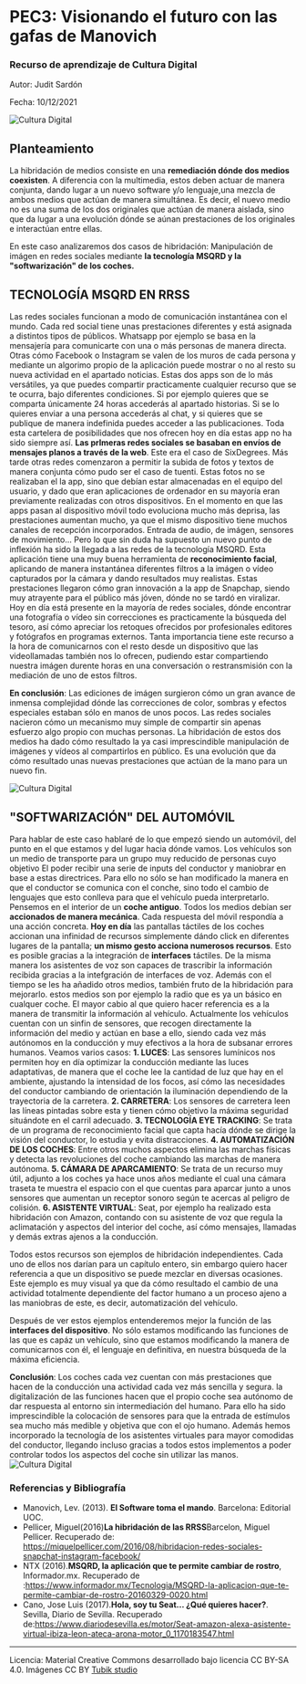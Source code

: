# PEC3: Visionando el futuro con las gafas de Manovich 

### Recurso de aprendizaje de Cultura Digital 


Autor: Judit Sardón


Fecha: 10/12/2021

![Cultura Digital](https://concepto.de/wp-content/uploads/2015/03/software-1-e1550080097569.jpg) 



## Planteamiento


La hibridación de medios consiste en una **remediación dónde dos medios coexisten**. A diferencia con la multimedia, estos deben actuar de manera conjunta, dando lugar a un nuevo software y/o lenguaje,una mezcla de ambos medios que actúan de manera simultánea. Es decir, el nuevo medio no es una suma de los dos originales que actúan de manera aislada, sino que da lugar a una evolución dónde se aúnan prestaciones de los originales e interactúan entre ellas. 

En este caso analizaremos dos casos de hibridación:
Manipulación de imágen en redes sociales mediante **la tecnología MSQRD y la "softwarización" de los coches.**


## TECNOLOGÍA MSQRD EN RRSS

Las redes sociales funcionan a modo de comunicación instantánea con el mundo. Cada red social tiene unas prestaciones diferentes y está asignada a distintos tipos de públicos.
Whatsapp por ejemplo se basa en la mensajería para comunicarte con una o más personas de manera directa. Otras cómo Facebook o Instagram se valen de los muros de cada persona y mediante un algorimo propio de la aplicación puede mostrar o no al resto su nueva actividad en el apartado noticias. Estas dos apps son de lo más versátiles, ya que puedes compartir practicamente cualquier recurso que se te ocurra, bajo diferentes condiciones. Si por ejemplo quieres que se comparta únicamente 24 horas accederás al apartado historias. Si se lo quieres enviar a una persona accederás al chat, y si quieres que se publique de manera indefinida puedes acceder a las publicaciones.
Toda esta cartelera de posibilidades que nos ofrecen hoy en día estas app no ha sido siempre así. **Las prImeras redes sociales se basaban en envíos de mensajes planos a través de la web**. Este era el caso de SixDegrees.
Más tarde otras redes comenzaron a permitir la subida de fotos y textos de manera conjunta cómo pudo ser el caso de tuenti. Estas fotos no se realizaban el la app, sino que debían estar almacenadas en el equipo del usuario, y dado que eran aplicaciones de ordenador en su mayoría eran previamente realizadas con otros dispositivos.
En el momento en que las apps pasan al dispositivo móvil todo evoluciona mucho más deprisa, las prestaciones aumentan mucho, ya que el mismo dispositivo tiene muchos canales de recepción incorporados. Entrada de audio, de imágen, sensores de movimiento...
Pero lo que sin duda ha supuesto un nuevo punto de inflexión ha sido la llegada a las redes de la tecnología MSQRD. Esta aplicación tiene una muy buena herramienta de **reconocimiento facial**, aplicando de manera instantánea diferentes filtros a la imágen o vídeo capturados por la cámara y dando resultados muy realistas. Estas prestaciones llegaron cómo gran innovación a la app de Snapchap, siendo muy atrayente para el público más jóven, dónde no se tardó en viralizar. Hoy en día está presente en la mayoría de redes sociales, dónde encontrar una fotografía o vídeo sin correcciones es practicamente la búsqueda del tesoro, así cómo apreciar los retoques ofrecidos por profesionales editores y fotógrafos en programas externos.
Tanta importancia tiene este recurso a la hora de comunicarnos con el resto desde un dispositivo que las videollamadas también nos lo ofrecen, pudiendo estar compartiendo nuestra imágen durente horas en una conversación o restransmisión con la mediación de uno de estos filtros.

**En conclusión**: Las ediciones de imágen surgieron cómo un gran avance de inmensa complejidad dónde las correcciones de color, sombras y efectos especiales estaban sólo en manos de unos pocos. Las redes sociales nacieron cómo un mecanismo muy simple de compartir sin apenas esfuerzo algo propio con muchas personas. La hibridación de estos dos medios ha dado cómo resultado la ya casi imprescindible manipulación de imágenes y vídeos al compartirlos en público. Es una evolución que da cómo resultado unas nuevas prestaciones que actúan de la mano para un nuevo fin.


![Cultura Digital](https://i1.wp.com/codigoespagueti.com/wp-content/uploads/2016/06/FacebookLive_MSQRD.jpg?fit=640%2C360&quality=80&ssl=1)

## "SOFTWARIZACIÓN" DEL AUTOMÓVIL
Para hablar de este caso hablaré de lo que empezó siendo un automóvil, del punto en el que estamos y del lugar hacia dónde vamos.
Los vehículos son un medio de transporte para un grupo muy reducido de personas cuyo objetivo El poder recibir una serie de inputs del conductor y maniobrar en base a estas directrices. Para ello no sólo se han modificado la manera en que el conductor se comunica con el conche, sino todo el cambio de lenguajes que esto conlleva para que el vehículo pueda interpretarlo. Pensemos en el interior de un **coche antiguo**. Todos los medios debían ser **accionados de manera mecánica**. Cada respuesta del móvil respondía a una acción concreta. **Hoy en día** las pantallas táctiles de los coches accionan una infinidad de recursos simplemente dándo click en diferentes lugares de la pantalla; **un mismo gesto acciona numerosos recursos**. Esto es posible gracias a la integración de **interfaces** táctiles. De la misma manera los asistentes de voz son capaces de trascribir la información recibida gracias a la intefgración de interfaces de voz.
Además con el tiempo se les ha añadido otros medios, también fruto de la hibridación para mejorarlo. estos medios son por ejemplo la radio que es ya un básico en cualquer coche.
El mayor cabio al que quiero hacer referencia es a la manera de transmitir la información al vehículo. 
Actualmente los vehículos cuentan con un sinfin de sensores, que recogen directamente la información del medio y actúan en base a ello, siendo cada vez más autónomos en la conducción y muy efectivos a la hora de subsanar errores humanos. Veamos varios casos:
**1. LUCES**: Las sensores lumínicos nos permiten hoy en día optimizar la conducción mediante las luces adaptativas, de manera que el coche lee la cantidad de luz que hay en el ambiente, ajustando la intensidad de los focos, así cómo las necesidades del conductor cambiando de orientación la iluminación dependiendo de la trayectoria de la carretera.
**2. CARRETERA**: Los sensores de carretera leen las líneas pintadas sobre esta y tienen cómo objetivo la máxima seguridad situándote en el carril adecuado.
**3. TECNOLOGÍA EYE TRACKING**: Se trata de un programa de reconocimiento facial que capta hacía dónde se dirige la visión del conductor, lo estudia y evita distracciones.
**4. AUTOMATIZACIÓN DE LOS COCHES**: Entre otros muchos aspectos elimina las marchas físicas  y detecta las revoluciones del coche cambiando las marchas de manera autónoma.
**5. CÁMARA DE APARCAMIENTO**: Se trata de un recurso muy útil, adjunto a los coches ya hace unos años mediante el cual una cámara traseta te muestra el espacio con el que cuentas para aparcar junto a unos sensores que aumentan un receptor sonoro según te acercas al peligro de colisión.
**6. ASISTENTE VIRTUAL**: Seat, por ejemplo ha realizado esta hibridación con Amazon, contando con su asistente de voz que regula la aclimatación y aspectos del interior del coche, así cómo mensajes, llamadas y demás extras ajenos a la conducción.

Todos estos recursos son ejemplos de hibridación independientes. Cada uno de ellos nos darían para un capítulo entero, sin embargo quiero hacer referencia a que un dispositivo se puede mezclar en diversas ocasiones. 
Este ejemplo es muy visual ya que da cómo resultado el cambio de una actividad totalmente dependiente del factor humano a un proceso ajeno a las maniobras de este, es decir, automatización del vehículo.

Después de ver estos ejemplos entenderemos mejor la función de las **interfaces del dispositivo**.
No sólo estamos modificando las funciones de las que es capáz un vehículo, sino que estamos modificando la manera de comunicarnos con él, el lenguaje en definitiva, en nuestra búsqueda de la máxima eficiencia.

**Conclusión**: Los coches cada vez cuentan con más prestaciones que hacen de la conducción una actividad cada vez más sencilla y segura. la digitalización de las funciones hacen que el propio coche sea autónomo de dar respuesta al entorno sin intermediación del humano. Para ello ha sido imprescindible la colocación de sensores para que la entrada de estímulos sea mucho más medible y objetiva que con el ojo humano. Además hemos incorporado la tecnología de los asistentes virtuales para mayor comodidas del conductor, llegando incluso gracias a todos estos implementos a poder controlar todos los aspectos del coche sin utilizar las manos.
![Cultura Digital](https://encrypted-tbn0.gstatic.com/images?q=tbn:ANd9GcTVT6KT8TlQR90fiL-EpyxcZqo80IJYZdKsag&usqp=CAU)

### Referencias y Bibliografía

* Manovich, Lev. (2013). **El Software toma el mando**. Barcelona: Editorial UOC.
* Pellicer, Miguel(2016)**La hibridación de las RRSS**Barcelon, Miguel Pellicer. Recuperado de: https://miquelpellicer.com/2016/08/hibridacion-redes-sociales-snapchat-instagram-facebook/
* NTX (2016).**MSQRD, la aplicación que te permite cambiar de rostro**, Informador.mx. Recuperado de :https://www.informador.mx/Tecnologia/MSQRD-la-aplicacion-que-te-permite-cambiar-de-rostro-20160329-0020.html
* Cano, Jose Luis (2017).**Hola, soy tu Seat… ¿Qué quieres hacer?**. Sevilla, Diario de Sevilla. Recuperado de:https://www.diariodesevilla.es/motor/Seat-amazon-alexa-asistente-virtual-ibiza-leon-ateca-arona-motor_0_1170183547.html


----

Licencia: Material Creative Commons desarrollado bajo licencia CC BY-SA 4.0. Imágenes CC BY [Tubik studio](https://blog.tubikstudio.com/how-to-create-original-flat-illustrations-designers-tips/) 
